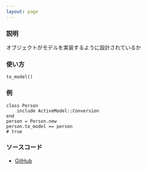 ```yaml
---
layout: page
---
```


### 説明

オブジェクトがモデルを実装するように設計されているか

### 使い方

    to_model()

### 例

    class Person
        include ActiveModel::Conversion
    end
    person = Person.new
    person.to_model == person
    # true

### ソースコード

- [GitHub](https://github.com/rails/rails/blob/984c3ef2775781d47efa9f541ce570daa2434a80/activemodel/lib/active_model/conversion.rb#L41)
